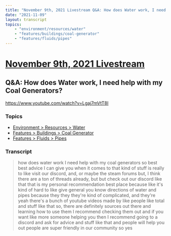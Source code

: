 ```yaml
---
title: "November 9th, 2021 Livestream Q&A: How does Water work, I need help with my Coal Generators?"
date: "2021-11-09"
layout: transcript
topics:
    - "environment/resources/water"
    - "features/buildings/coal-generator"
    - "features/fluids/pipes"
---
```

# [November 9th, 2021 Livestream](../2021-11-09.md)
## Q&A: How does Water work, I need help with my Coal Generators?
https://www.youtube.com/watch?v=Lgaj7mVtT8I

### Topics
* [Environment > Resources > Water](../topics/environment/resources/water.md)
* [Features > Buildings > Coal Generator](../topics/features/buildings/coal-generator.md)
* [Features > Fluids > Pipes](../topics/features/fluids/pipes.md)

### Transcript

> how does water work I need help with my coal generators so best best advice I can give you when it comes to that kind of stuff is really to like visit our discord, and, or maybe the steam forums but, I think there are a ton of threads already, but but check out our discord like that that is my personal recommendation best place because like it's kind of hard to like give general you know directions of water and pipes because they they they're kind of complicated, and they're yeah there's a bunch of youtube videos made by like people like total and stuff like that so, there are definitely sources out there and learning how to use them I recommend checking them out and if you want like more someone helping you then I recommend going to a discord and ask for advice and stuff like that and people will help you out people are super friendly in our community so yes
